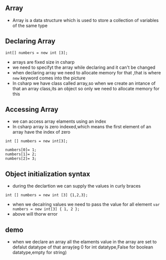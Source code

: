 ## Array

- Array is a data structure  which is used to store a collection of variables
of the same type

## Declaring Array

`int[] numbers = new int [3];`

- arrays are fixed size in csharp
- we need to specifyt the array while declaring and it can't be changed
- when declaring array we need to allocate memory for that ,that is where
`new` keyword comes into the picture
- In csharp we have class called array,so when we create an intance of that
an array class,its an object so only we need to allocate memory for this

## Accessing Array

- we can access array elaments using an index
- In csharp array is zero indexed,which means the first element of
an array have the index of zero

```
int [] numbers = new int[3];

numbers[0]= 1;
numbers[1]= 2;
numbers[2]= 3;

```

## Object initialization syntax

- during the declartion we can supply the values in curly braces

` int [] numbers = new int [3] {1,2,3}; `

- when we decalring values we need to pass the value for all element
`var numbers = new int[3] { 1, 2 };`
- above will thorw error

## demo

- when we declare an array all the elaments value in the array are set to defalut
datatype of that array(eg 0 for int datatype,False for boolean datatype,empty for string)




